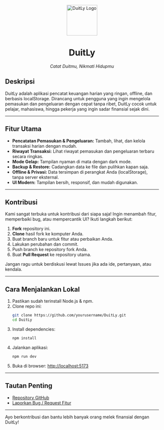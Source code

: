 <p align="center">
  <img src="https://i.imgur.com/7pFHXm4.png" alt="DuitLy Logo" width="100" height="100" />
</p>

<h1 align="center">DuitLy</h1>
<p align="center"><i>Catat Duitmu, Nikmati Hidupmu</i></p>

## Deskripsi

DuitLy adalah aplikasi pencatat keuangan harian yang ringan, offline, dan berbasis localStorage. Dirancang untuk pengguna yang ingin mengelola pemasukan dan pengeluaran dengan cepat tanpa ribet, DuitLy cocok untuk pelajar, mahasiswa, hingga pekerja yang ingin sadar finansial sejak dini.

---

## Fitur Utama

- **Pencatatan Pemasukan & Pengeluaran:** Tambah, lihat, dan kelola transaksi harian dengan mudah.
- **Riwayat Transaksi:** Lihat riwayat pemasukan dan pengeluaran terbaru secara ringkas.
- **Mode Gelap:** Tampilan nyaman di mata dengan dark mode.
- **Backup & Restore:** Cadangkan data ke file dan pulihkan kapan saja.
- **Offline & Privasi:** Data tersimpan di perangkat Anda (localStorage), tanpa server eksternal.
- **UI Modern:** Tampilan bersih, responsif, dan mudah digunakan.

---

## Kontribusi

Kami sangat terbuka untuk kontribusi dari siapa saja! Ingin menambah fitur, memperbaiki bug, atau mempercantik UI? Ikuti langkah berikut:

1. **Fork** repository ini.
2. **Clone** hasil fork ke komputer Anda.
3. Buat branch baru untuk fitur atau perbaikan Anda.
4. Lakukan perubahan dan commit.
5. Push branch ke repository fork Anda.
6. Buat **Pull Request** ke repository utama.

Jangan ragu untuk berdiskusi lewat Issues jika ada ide, pertanyaan, atau kendala.

---

## Cara Menjalankan Lokal

1. Pastikan sudah terinstall Node.js & npm.
2. Clone repo ini:
   ```bash
   git clone https://github.com/yourusername/DuitLy.git
   cd DuitLy
   ```
3. Install dependencies:
   ```bash
   npm install
   ```
4. Jalankan aplikasi:
   ```bash
   npm run dev
   ```
5. Buka di browser: [http://localhost:5173](http://localhost:5173)

---

## Tautan Penting

- [Repository GitHub](https://github.com/yourusername/DuitLy)
- [Laporkan Bug / Request Fitur](https://github.com/yourusername/DuitLy/issues)

---

Ayo berkontribusi dan bantu lebih banyak orang melek finansial dengan DuitLy!
